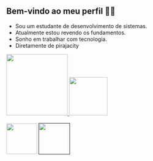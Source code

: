 ## Bem-vindo ao meu perfil 🤙🏿

* Sou um estudante de desenvolvimento de sistemas.
* Atualmente estou revendo os fundamentos.
* Sonho em trabalhar com tecnologia.
* Diretamente de pirajacity

<div>
  <a href="https://github.com/isnegs"/>
  <img height="160em" src="https://github-readme-stats.vercel.app/api?username=isnegs&show_icons=true&theme=nord&include_all_commits=true&count_private=true"/>
  <img height="100em" src="https://github-readme-stats.vercel.app/api/top-langs/?username=isnegs&layout=compact&langs_count=7&theme=nord"/>
</div>

<div style="display: inline_block"><br>
  <a href="https://negsti.blogspot.com/">
  <img align="center" width="80" src="https://img.shields.io/badge/Blogger-FF5722?style=for-the-badge&logo=blogger&logoColor=white"></a>
  <!-- <img align="center" width="80" src="https://img.shields.io/badge/YouTube-FF0000?style=for-the-badge&logo=youtube&logoColor=white"> -->
  <a href="">
  <img align="center" width="82" src="https://img.shields.io/badge/LinkedIn-0077B5?style=for-the-badge&logo=linkedin&logoColor=white"></a>
  <!--<img align="center" width="115" src="https://img.shields.io/badge/Stack_Overflow-FE7A16?style=for-the-badge&logo=stack-overflow&logoColor=white"> -->
</div>

